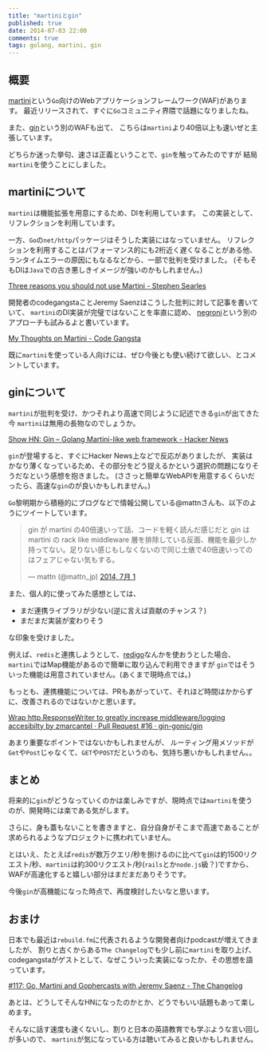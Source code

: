 ```yaml
---
title: "martiniとgin"
published: true
date: 2014-07-03 22:00
comments: true
tags: golang, martini, gin
---
```


## 概要

[martini](https://github.com/go-martini/martini)という`Go`向けのWebアプリケーションフレームワーク(WAF)があります。
最近リリースされて、すぐに`Go`コミュニティ界隈で話題になりましたね。

また、[gin](https://github.com/gin-gonic/gin)という別のWAFも出て、
こちらは`martini`より40倍以上も速いぜと主張しています。

どちらか迷った挙句、速さは正義ということで、`gin`を触ってみたのですが
結局`martini`を使うことにしました。

## martiniについて

`martini`は機能拡張を用意にするため、DIを利用しています。
この実装として、リフレクションを利用しています。

一方、`Go`の`net/http`パッケージはそうした実装にはなっていません。
リフレクションを利用することはパフォーマンス的にも2桁近く遅くなることがある他、
ランタイムエラーの原因にもなるなどから、一部で批判を受けました。
(そもそもDIは`Java`での古き悪しきイメージが強いのかもしれません。)

[Three reasons you should not use Martini - Stephen Searles](https://stephensearles.com/?p=254)

開発者のcodegangstaことJeremy Saenzはこうした批判に対して記事を書いていて、
`martini`のDI実装が完璧ではないことを率直に認め、
[negroni](https://github.com/codegangsta/negroni)という別のアプローチも試みるよと書いています。

[My Thoughts on Martini - Code Gangsta](http://codegangsta.io/blog/2014/05/19/my-thoughts-on-martini/)

既に`martini`を使っている人向けには、ぜひ今後とも使い続けて欲しい、とコメントしています。

## ginについて

`martini`が批判を受け、かつそれより高速で同じように記述できる`gin`が出てきた今
`martini`は無用の長物なのでしょうか。

[Show HN: Gin – Golang Martini-like web framework - Hacker News](https://news.ycombinator.com/item?id=7966700)

`gin`が登場すると、すぐにHacker News上などで反応がありましたが、
実装はかなり薄くなっているため、その部分をどう捉えるかという選択の問題になりそうだなという感想を抱きました。
(ささっと簡単なWebAPIを用意するくらいだったら、高速な`gin`のが良いかもしれません。)

`Go`黎明期から積極的にブログなどで情報公開している@mattnさんも、以下のようにツイートしています。

<blockquote class="twitter-tweet" lang="ja"><p>gin が martini の40倍速いって話、コードを軽く読んだ感じだと gin は martini の rack like middleware 層を排除している反面、機能を最少しか持ってない。足りない感じもしなくないので同じ土俵で40倍速いってのはフェアじゃない気もする。</p>&mdash; mattn (@mattn_jp) <a href="https://twitter.com/mattn_jp/statuses/483778677197373441">2014, 7月 1</a></blockquote>
<script async src="//platform.twitter.com/widgets.js" charset="utf-8"></script>

また、個人的に使ってみた感想としては、

* まだ連携ライブラリが少ない(逆に言えば貢献のチャンス？)
* まだまだ実装が変わりそう

な印象を受けました。

例えば、`redis`と連携しようとして、[redigo](https://github.com/garyburd/redigo)なんかを使おうとした場合、
`martini`ではMap機能があるので簡単に取り込んで利用できますが
`gin`ではそういった機能は用意されていません。(あくまで現時点では。)

もっとも、連携機能については、PRもあがっていて、それほど時間はかからずに、改善されるのではないかと思います。

[Wrap http.ResponseWriter to greatly increase middleware/logging accesibilty by zmarcantel · Pull Request #16 · gin-gonic/gin](https://github.com/gin-gonic/gin/pull/16)

あまり重要なポイントではないかもしれませんが、
ルーティング用メソッドが`Get`や`Post`じゃなくて、`GET`や`POST`だというのも、気持ち悪いかもしれません。。

## まとめ

将来的に`gin`がどうなっていくのかは楽しみですが、現時点では`martini`を使うのが、開発時には楽である気がします。

さらに、身も蓋もないことを書きますと、自分自身がそこまで高速であることが求められるようなプロジェクトに携われていません。

とはいえ、たとえば`redis`が数万クエリ/秒を捌けるのに比べて`gin`は約1500リクエスト/秒、`martini`は約300リクエスト/秒(`rails`とか`node.js`級？)ですから、
WAFが高速化すると嬉しい部分はまだまだありそうです。

今後`gin`が高機能になった時点で、再度検討したいなと思います。

## おまけ

日本でも最近は`rebuild.fm`に代表されるような開発者向けpodcastが増えてきましたが、
割りと古くからある`The Changelog`でも少し前に`martini`を取り上げ、
codegangstaがゲストとして、なぜこういった実装になったか、その思想を語っています。

[#117: Go, Martini and Gophercasts with Jeremy Saenz - The Changelog](http://thechangelog.com/117/)

あとは、どうしてそんなHNになったのかとか、どうでもいい話題もあって楽しめます。

そんなに話す速度も速くないし、割りと日本の英語教育でも学ぶような言い回しが多いので、
`martini`が気になっている方は聴いてみると良いかもしれません。
